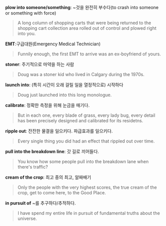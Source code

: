 **plow into someone/something**: ~것을 완전히 부수다(to crash into someone or something with force)
> A long column of shopping carts that were being returned to the shopping cart collection area rolled out of control and plowed right into you.

**EMT**:구급대원(Emergency Medical Technician)
> Funnily enough, the first EMT to arrive was an ex-boyfriend of yours.

**stoner**: 주기적으로 마약을 하는 사람
> Doug was a stoner kid who lived in Calgary during the 1970s.

**launch into**: (특히 시간이 오래 걸릴 일을 열정적으로) 시작하다
> Doug just launched into this long monologue.

**calibrate**: 정확한 측정을 위해 눈금을 매기다.
> But in each one, every blade of grass, every lady bug, every detail has been precisely designed and calibrated for its residetns.

**ripple out**: 잔잔한 물결을 일으키다. 파급효과를 일으키다.
> Every single thing you did had an effect that rippled out over time.

**pull into the breakdown line**: 갓 길로 끼어들다.
> You know how some people pull into the breakdown lane when there's traffic?

**cream of the crop**: 최고 중의 최고, 알짜배기
> Only the people with the very highest scores, the true cream of the crop, get to come here, to the Good Place.

**in pursuit of** ~를 추구하다/추적하다.
> I have spend my entire life in pursuit of fundamental truths about the universe.
